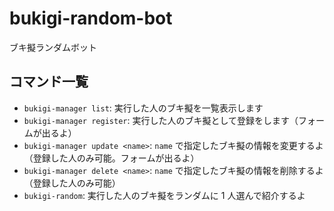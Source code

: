 # bukigi-random-bot
ブキ擬ランダムボット

## コマンド一覧

- `bukigi-manager list`: 実行した人のブキ擬を一覧表示します
- `bukigi-manager register`: 実行した人のブキ擬として登録をします（フォームが出るよ）
- `bukigi-manager update <name>`: `name` で指定したブキ擬の情報を変更するよ（登録した人のみ可能。フォームが出るよ）
- `bukigi-manager delete <name>`: `name` で指定したブキ擬の情報を削除するよ（登録した人のみ可能）
- `bukigi-random`: 実行した人のブキ擬をランダムに 1 人選んで紹介するよ

